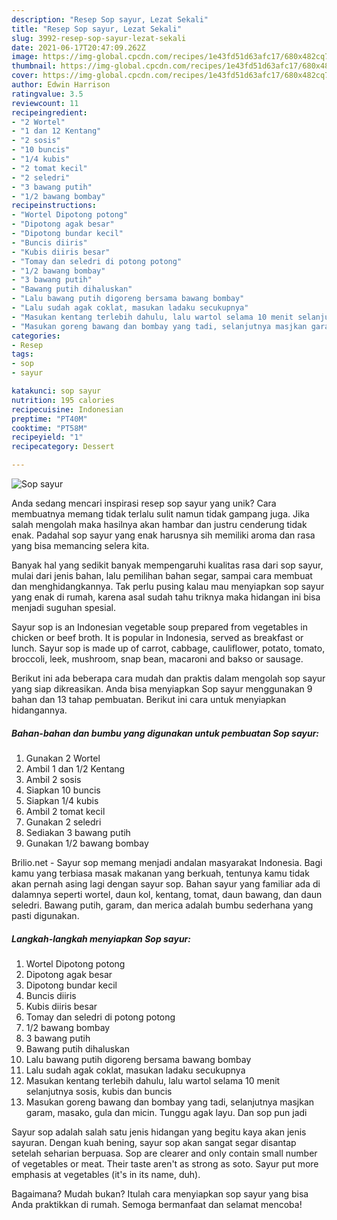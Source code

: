 ```yaml
---
description: "Resep Sop sayur, Lezat Sekali"
title: "Resep Sop sayur, Lezat Sekali"
slug: 3992-resep-sop-sayur-lezat-sekali
date: 2021-06-17T20:47:09.262Z
image: https://img-global.cpcdn.com/recipes/1e43fd51d63afc17/680x482cq70/sop-sayur-foto-resep-utama.jpg
thumbnail: https://img-global.cpcdn.com/recipes/1e43fd51d63afc17/680x482cq70/sop-sayur-foto-resep-utama.jpg
cover: https://img-global.cpcdn.com/recipes/1e43fd51d63afc17/680x482cq70/sop-sayur-foto-resep-utama.jpg
author: Edwin Harrison
ratingvalue: 3.5
reviewcount: 11
recipeingredient:
- "2 Wortel"
- "1 dan 12 Kentang"
- "2 sosis"
- "10 buncis"
- "1/4 kubis"
- "2 tomat kecil"
- "2 seledri"
- "3 bawang putih"
- "1/2 bawang bombay"
recipeinstructions:
- "Wortel Dipotong potong"
- "Dipotong agak besar"
- "Dipotong bundar kecil"
- "Buncis diiris"
- "Kubis diiris besar"
- "Tomay dan seledri di potong potong"
- "1/2 bawang bombay"
- "3 bawang putih"
- "Bawang putih dihaluskan"
- "Lalu bawang putih digoreng bersama bawang bombay"
- "Lalu sudah agak coklat, masukan ladaku secukupnya"
- "Masukan kentang terlebih dahulu, lalu wartol selama 10 menit selanjutnya sosis, kubis dan buncis"
- "Masukan goreng bawang dan bombay yang tadi, selanjutnya masjkan garam, masako, gula dan micin. Tunggu agak layu. Dan sop pun jadi"
categories:
- Resep
tags:
- sop
- sayur

katakunci: sop sayur 
nutrition: 195 calories
recipecuisine: Indonesian
preptime: "PT40M"
cooktime: "PT58M"
recipeyield: "1"
recipecategory: Dessert

---
```



![Sop sayur](https://img-global.cpcdn.com/recipes/1e43fd51d63afc17/680x482cq70/sop-sayur-foto-resep-utama.jpg)

Anda sedang mencari inspirasi resep sop sayur yang unik? Cara membuatnya memang tidak terlalu sulit namun tidak gampang juga. Jika salah mengolah maka hasilnya akan hambar dan justru cenderung tidak enak. Padahal sop sayur yang enak harusnya sih memiliki aroma dan rasa yang bisa memancing selera kita.

Banyak hal yang sedikit banyak mempengaruhi kualitas rasa dari sop sayur, mulai dari jenis bahan, lalu pemilihan bahan segar, sampai cara membuat dan menghidangkannya. Tak perlu pusing kalau mau menyiapkan sop sayur yang enak di rumah, karena asal sudah tahu triknya maka hidangan ini bisa menjadi suguhan spesial.

Sayur sop is an Indonesian vegetable soup prepared from vegetables in chicken or beef broth. It is popular in Indonesia, served as breakfast or lunch. Sayur sop is made up of carrot, cabbage, cauliflower, potato, tomato, broccoli, leek, mushroom, snap bean, macaroni and bakso or sausage.


Berikut ini ada beberapa cara mudah dan praktis dalam mengolah sop sayur yang siap dikreasikan. Anda bisa menyiapkan Sop sayur menggunakan 9 bahan dan 13 tahap pembuatan. Berikut ini cara untuk menyiapkan hidangannya.

<!--inarticleads1-->

##### Bahan-bahan dan bumbu yang digunakan untuk pembuatan Sop sayur:

1. Gunakan 2 Wortel
1. Ambil 1 dan 1/2 Kentang
1. Ambil 2 sosis
1. Siapkan 10 buncis
1. Siapkan 1/4 kubis
1. Ambil 2 tomat kecil
1. Gunakan 2 seledri
1. Sediakan 3 bawang putih
1. Gunakan 1/2 bawang bombay


Brilio.net - Sayur sop memang menjadi andalan masyarakat Indonesia. Bagi kamu yang terbiasa masak makanan yang berkuah, tentunya kamu tidak akan pernah asing lagi dengan sayur sop. Bahan sayur yang familiar ada di dalamnya seperti wortel, daun kol, kentang, tomat, daun bawang, dan daun seledri. Bawang putih, garam, dan merica adalah bumbu sederhana yang pasti digunakan. 

<!--inarticleads2-->

##### Langkah-langkah menyiapkan Sop sayur:

1. Wortel Dipotong potong
1. Dipotong agak besar
1. Dipotong bundar kecil
1. Buncis diiris
1. Kubis diiris besar
1. Tomay dan seledri di potong potong
1. 1/2 bawang bombay
1. 3 bawang putih
1. Bawang putih dihaluskan
1. Lalu bawang putih digoreng bersama bawang bombay
1. Lalu sudah agak coklat, masukan ladaku secukupnya
1. Masukan kentang terlebih dahulu, lalu wartol selama 10 menit selanjutnya sosis, kubis dan buncis
1. Masukan goreng bawang dan bombay yang tadi, selanjutnya masjkan garam, masako, gula dan micin. Tunggu agak layu. Dan sop pun jadi


Sayur sop adalah salah satu jenis hidangan yang begitu kaya akan jenis sayuran. Dengan kuah bening, sayur sop akan sangat segar disantap setelah seharian berpuasa. Sop are clearer and only contain small number of vegetables or meat. Their taste aren&#39;t as strong as soto. Sayur put more emphasis at vegetables (it&#39;s in its name, duh). 

Bagaimana? Mudah bukan? Itulah cara menyiapkan sop sayur yang bisa Anda praktikkan di rumah. Semoga bermanfaat dan selamat mencoba!
